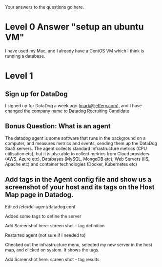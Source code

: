 Your answers to the questions go here.
# Level 0 Answer "setup an ubuntu VM"

I have used my Mac, and I already have a CentOS VM which I think is running a database.

# Level 1 

## Sign up for DataDog

I signed up for DataDog a week ago (mark@jeffery.com), and I have changed the company name to Datadog Recruiting Candidate

## Bonus Question: What is an agent

The datadog agent is some software that runs in the background on a computer, and measures metrics and events, sending them up the DataDog SaaS servers. The agent collects standard Infrastructure metrics (CPU utilisation etc), but it is also able to collect metrics from Cloud providers (AWS, Azure etc), Databases (MySQL, MongoDB etc), Web Servers (IIS, Apache etc) and container technologies (Docker, Kubernetes etc)

## Add tags in the Agent config file and show us a screenshot of your host and its tags on the Host Map page in Datadog.

Edited /etc/dd-agent/datadog.conf

Added some tags to define the server

Add Screenshot here: screen shot - tag definition

Restarted agent (not sure if I needed to)

Checked out the infrastructure menu, selected my new server in the host map, and clicked on system. It shows the tags.

Add Screenshot here: screen shot - tag results

